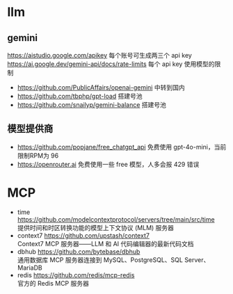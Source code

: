 # llm
## gemini
https://aistudio.google.com/apikey 每个账号可生成两三个 api key  
https://ai.google.dev/gemini-api/docs/rate-limits 每个 api key 使用模型的限制
 - https://github.com/PublicAffairs/openai-gemini 中转到国内
 - https://github.com/tbphp/gpt-load 搭建号池
 - https://github.com/snailyp/gemini-balance 搭建号池

## 模型提供商
 - https://github.com/popjane/free_chatgpt_api 免费使用 gpt-4o-mini，当前限制RPM为 96
 - https://openrouter.ai 免费使用一些 free 模型，人多会报 429 错误

# MCP
 - time https://github.com/modelcontextprotocol/servers/tree/main/src/time  
   提供时间和时区转换功能的模型上下文协议 (MLM) 服务器
 - context7 https://github.com/upstash/context7  
   Context7 MCP 服务器——LLM 和 AI 代码编辑器的最新代码文档
 - dbhub https://github.com/bytebase/dbhub  
   通用数据库 MCP 服务器连接到 MySQL、PostgreSQL、SQL Server、MariaDB
 - redis https://github.com/redis/mcp-redis  
   官方的 Redis MCP 服务器
